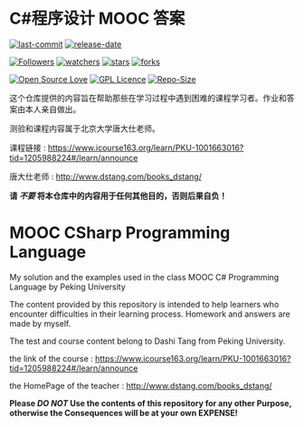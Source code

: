 # C#程序设计 MOOC 答案

[![last-commit](https://img.shields.io/github/last-commit/HollowMan6/MOOC-CSharp-Programming-Language)](../../graphs/commit-activity)
[![release-date](https://img.shields.io/github/release-date/HollowMan6/MOOC-CSharp-Programming-Language)](../../releases)

[![Followers](https://img.shields.io/github/followers/HollowMan6?style=social)](https://github.com/HollowMan6?tab=followers)
[![watchers](https://img.shields.io/github/watchers/HollowMan6/MOOC-CSharp-Programming-Language?style=social)](../../watchers)
[![stars](https://img.shields.io/github/stars/HollowMan6/MOOC-CSharp-Programming-Language?style=social)](../../stargazers)
[![forks](https://img.shields.io/github/forks/HollowMan6/MOOC-CSharp-Programming-Language?style=social)](../../stargazers)

[![Open Source Love](https://badges.frapsoft.com/os/v1/open-source.svg?v=103)](https://hollowman6.github.io/fund.html)
[![GPL Licence](https://badges.frapsoft.com/os/gpl/gpl.svg?v=103)](https://opensource.org/licenses/GPL-3.0/)
[![Repo-Size](https://img.shields.io/github/repo-size/HollowMan6/MOOC-CSharp-Programming-Language.svg)](../../archive/master.zip)

这个仓库提供的内容旨在帮助那些在学习过程中遇到困难的课程学习者。作业和答案由本人亲自做出。

测验和课程内容属于北京大学唐大仕老师。

课程链接 : https://www.icourse163.org/learn/PKU-1001663016?tid=1205988224#/learn/announce

唐大仕老师 : http://www.dstang.com/books_dstang/

**请 ***不要*** 将本仓库中的内容用于任何其他目的，否则后果自负！**

# MOOC CSharp Programming Language

My solution and the examples used in the class MOOC C# Programming Language by Peking University

The content provided by this repository is intended to help learners who encounter difficulties in their learning process. Homework and answers are made by myself.

The test and course content belong to Dashi Tang from Peking University.

the link of the course : https://www.icourse163.org/learn/PKU-1001663016?tid=1205988224#/learn/announce

the HomePage of the teacher : http://www.dstang.com/books_dstang/

**Please ***DO NOT*** Use the contents of this repository for any other Purpose, otherwise the Consequences will be at your own EXPENSE!**
